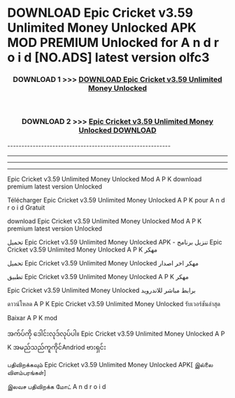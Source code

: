 # DOWNLOAD Epic Cricket v3.59 Unlimited Money Unlocked  APK MOD PREMIUM Unlocked for A n d r o i d [NO.ADS] latest version olfc3 



<div align="center">

<h3>DOWNLOAD 1 >>> <a href="https://getmod2.web.app/?judul=Epic Cricket v3.59 Unlimited Money Unlocked ">DOWNLOAD Epic Cricket v3.59 Unlimited Money Unlocked </a></h3><br>

<h3>DOWNLOAD 2 >>> <a href="https://getmod2.web.app/?judul=Epic Cricket v3.59 Unlimited Money Unlocked ">Epic Cricket v3.59 Unlimited Money Unlocked  DOWNLOAD </a></h3>

</div>
----------------------------------------------------------

----------------------------------------------------------

----------------------------------------------------------

----------------------------------------------------------

Epic Cricket v3.59 Unlimited Money Unlocked  Mod A P K download premium latest version Unlocked

Télécharger Epic Cricket v3.59 Unlimited Money Unlocked  A P K pour A n d r o i d Gratuit

download Epic Cricket v3.59 Unlimited Money Unlocked  Mod A P K premium latest version Unlocked

تحميل Epic Cricket v3.59 Unlimited Money Unlocked  APK - تنزيل برنامج Epic Cricket v3.59 Unlimited Money Unlocked  A P K مهكر

تحميل Epic Cricket v3.59 Unlimited Money Unlocked  مهكر اخر اصدار

تطبيق Epic Cricket v3.59 Unlimited Money Unlocked  A P K مهكر

Epic Cricket v3.59 Unlimited Money Unlocked  برابط مباشر للاندرويد

ดาวน์โหลด A P K Epic Cricket v3.59 Unlimited Money Unlocked  รับเวอร์ชันล่าสุด

Baixar A P K mod

အက်ပ်ကို ဒေါင်းလုဒ်လုပ်ပါ။ Epic Cricket v3.59 Unlimited Money Unlocked  A P K အမည်သည်ကူကိုင်Andriod ဗားရှင်း

பதிவிறக்கவும் Epic Cricket v3.59 Unlimited Money Unlocked  APK[ இல்லை விளம்பரங்கள்] 
 
இலவச பதிவிறக்க மோட் A n d r o i d



